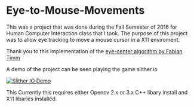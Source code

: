 # Eye-to-Mouse-Movements

This was a project that was done during the Fall Semester of 2016 for Human Computer Interaction class that I took. The purpose of this project was to allow eye tracking to move a mouse cursor in a X11 enviroment.

Thank you to this implementation of the [eye-center algorithm by Fabian Timm](https://github.com/trishume/eyeLike)  

A demo of the project can be seen playing the game slither.io 

[![Slither IO Demo](http://img.youtube.com/vi/rgLqxHLOWa0/0.jpg)](http://www.youtube.com/watch?v=rgLqxHLOWa0)

This Currently this requires either Opencv 2.x or 3.x C++ libary install and X11 libaries installed. 
